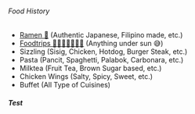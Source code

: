 ###### Food History
- [Ramen 🍜](./store_pages/ramen.md) (Authentic Japanese, Filipino made, etc.)
- [Foodtrips 🍦🎂🍕🍻🍟🍩🍱](./store_pages/foodtrips.md) (Anything under sun 😅)
- Sizzling (Sisig, Chicken, Hotdog, Burger Steak, etc.)
- Pasta (Pancit, Spaghetti, Palabok, Carbonara, etc.)
- Milktea (Fruit Tea, Brown Sugar based, etc.)
- Chicken Wings (Salty, Spicy, Sweet, etc.)
- Buffet (All Type of Cuisines)

##### Test



<!-- | Store Name        | Address          | Overall Rating |
|:-------------|:------------------|:------|
| [Sili Cafe](./store_pages/sili-cafe.html)           | Mahabang Parang | 8.5/10  |
| Gelines | ----   | ----  |
| Raw House           | ----      | ---   |
| Doc Jones           | ---- | ----  | -->
